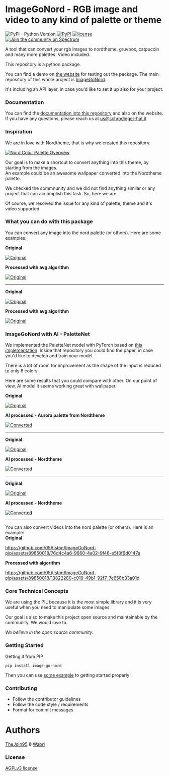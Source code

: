 # ImageGoNord - RGB image and video to any kind of palette or theme

![PyPI - Python Version](https://img.shields.io/pypi/pyversions/image-go-nord)
[![PyPI](https://img.shields.io/pypi/v/image-go-nord)](https://pypi.org/project/image-go-nord/)
[![license](https://img.shields.io/badge/license-MIT-green)](https://github.com/Schrodinger-Hat/ImageGoNord-pip/blob/master/LICENSE)
[![Join the community on Spectrum](https://withspectrum.github.io/badge/badge.svg)](https://spectrum.chat/image-go-nord)

A tool that can convert your rgb images to nordtheme, gruvbox, catpuccin and many more palettes.
Video included.

This repository is a python package.

You can find a demo on [the website](https://ign.schrodinger-hat.it) for testing out the package.
The main repository of this whole project is [ImageGoNord](https://github.com/Schrodinger-Hat/ImageGoNord).

It's including an API layer, in case you'd like to set it up also for your project.

### Documentation

You can find the [documentation into this repository](https://github.com/Schrodinger-Hat/ImageGoNord-pip/tree/master/docs) and also on the website.
If you have any questions, please reach us at us@schrodinger-hat.it

### Inspiration

We are in love with Nordtheme, that is why we created this repository.

[![Nord Color Palette Overview](https://raw.githubusercontent.com/arcticicestudio/nord-docs/develop/assets/images/nord/repository-color-palettes.svg?sanitize=true)](https://www.nordtheme.com/docs/colors-and-palettes)

Our goal is to make a shortcut to convert anything into this theme, by starting from the images.
<br>An example could be an awesome wallpaper converted into the Nordtheme palette.

We checked the commnunity and we did not find anything similar or any project that can accomplish this task. So, here we are.

Of course, we resolved the issue for any kind of palette, theme and it's video supported.

### What you can do with this package

You can convert any image into the nord palette (or others). Here are some examples:

**Original**

[![Original](https://raw.githubusercontent.com/Schrodinger-Hat/ImageGoNord-pip/master/images/test.jpg)](https://raw.githubusercontent.com/Schrodinger-Hat/ImageGoNord-pip/master/images/test.jpg)


**Processed with avg algorithm**

[![Original](https://raw.githubusercontent.com/Schrodinger-Hat/ImageGoNord-pip/master/images/test-average.jpg)](https://raw.githubusercontent.com/Schrodinger-Hat/ImageGoNord-pip/master/images/test-average.jpg)


-----

**Original**

[![Original](https://raw.githubusercontent.com/Schrodinger-Hat/ImageGoNord-pip/master/images/test-profile.jpg)](https://raw.githubusercontent.com/Schrodinger-Hat/ImageGoNord-pip/master/images/test-profile.jpg)


**Processed with avg algorithm**

[![Original](https://raw.githubusercontent.com/Schrodinger-Hat/ImageGoNord-pip/master/images/test-profile-average.jpg)](https://raw.githubusercontent.com/Schrodinger-Hat/ImageGoNord-pip/master/images/test-profile-average.jpg)


### ImageGoNord with AI - PaletteNet

We implemented the PaletteNet model with PyTorch based on [this implementation](https://github.com/AakritiKinra/PaletteNet-Implementation).
Inside that repository you could find the paper, in case you'd like to develop and train your model.

There is a lot of room for improvement as the shape of the input is reduced to only 6 colors.

Here are some results that you could compare with other. On our point of view, AI model it seems working great with wallpaper.

**Original**

[![Original](https://raw.githubusercontent.com/Schrodinger-Hat/ImageGoNord-pip/master/images/test-profile.jpg)](https://raw.githubusercontent.com/Schrodinger-Hat/ImageGoNord-pip/master/images/test-profile.jpg)

**AI processed - Aurora palette from Nordtheme**

[![Converted](https://raw.githubusercontent.com/Schrodinger-Hat/ImageGoNord-pip/master/images/test-profile-ai-aurora.jpg)](https://raw.githubusercontent.com/Schrodinger-Hat/ImageGoNord-pip/master/images/test-profile-ai-aurora.jpg)

-----

**Original**

[![Original](https://raw.githubusercontent.com/Schrodinger-Hat/ImageGoNord-pip/master/images/sh.png)](https://raw.githubusercontent.com/Schrodinger-Hat/ImageGoNord-pip/master/images/sh.png)

**AI processed - Nordtheme**

[![Converted](https://raw.githubusercontent.com/Schrodinger-Hat/ImageGoNord-pip/master/images/test-sh-ai.png)](https://raw.githubusercontent.com/Schrodinger-Hat/ImageGoNord-pip/master/images/test-sh-ai.png)

-----

**Original**

[![Original](https://raw.githubusercontent.com/Schrodinger-Hat/ImageGoNord-pip/master/images/valley.jpg)](https://raw.githubusercontent.com/Schrodinger-Hat/ImageGoNord-pip/master/images/valley.jpg)

**AI processed - Nordtheme**

[![Converted](https://raw.githubusercontent.com/Schrodinger-Hat/ImageGoNord-pip/master/images/test-valley-ai.jpg)](https://raw.githubusercontent.com/Schrodinger-Hat/ImageGoNord-pip/master/images/test-valley-ai.jpg)

-----

You can also convert videos into the nord palette (or others). Here is an example:  
**Original**  

https://github.com/05Alston/ImageGoNord-pip/assets/89850018/76d4c4a6-9660-4a02-9f46-e5f3f6d0147a

**Processed with algorithm**

https://github.com/05Alston/ImageGoNord-pip/assets/89850018/13822280-c019-49b1-92f7-7c658b33a01d

### Core Technical Concepts

We are using the PIL because it is the most simple library and it is very useful when you need to manipulate some images.

Our goal is also to make this project open source and maintainable by the community. We would love to.

*We believe in the open source community.*

### Getting Started

Getting it from PIP

```
pip install image-go-nord
```

Then you can use [some example](https://github.com/Schrodinger-Hat/ImageGoNord-pip/tree/master/docs/example) to getting started properly!

### Contributing
- Follow the contributor guidelines
- Follow the code style / requirements
- Format for commit messages

# Authors

[TheJoin95](https://github.com/TheJoin95) & [Wabri](https://github.com/Wabri)

### License

[AGPLv3 license](https://github.com/Schrodinger-Hat/ImageGoNord-pip/blob/master/LICENSE)
